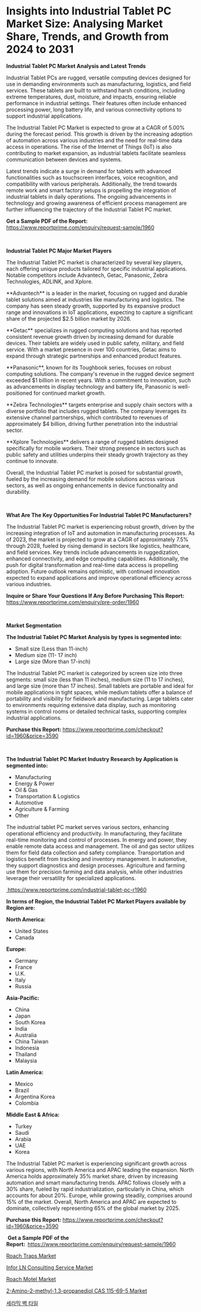 <p><h1>Insights into Industrial Tablet PC Market Size: Analysing Market Share, Trends, and Growth from 2024 to 2031</h1></p><p><strong>Industrial Tablet PC Market Analysis and Latest Trends</strong></p>
<p><p>Industrial Tablet PCs are rugged, versatile computing devices designed for use in demanding environments such as manufacturing, logistics, and field services. These tablets are built to withstand harsh conditions, including extreme temperatures, dust, moisture, and impacts, ensuring reliable performance in industrial settings. Their features often include enhanced processing power, long battery life, and various connectivity options to support industrial applications.</p><p>The Industrial Tablet PC Market is expected to grow at a CAGR of 5.00% during the forecast period. This growth is driven by the increasing adoption of automation across various industries and the need for real-time data access in operations. The rise of the Internet of Things (IoT) is also contributing to market expansion, as industrial tablets facilitate seamless communication between devices and systems.</p><p>Latest trends indicate a surge in demand for tablets with advanced functionalities such as touchscreen interfaces, voice recognition, and compatibility with various peripherals. Additionally, the trend towards remote work and smart factory setups is propelling the integration of industrial tablets in daily operations. The ongoing advancements in technology and growing awareness of efficient process management are further influencing the trajectory of the Industrial Tablet PC market.</p></p>
<p><strong>Get a Sample PDF of the Report:&nbsp;</strong> <a href="https://www.reportprime.com/enquiry/request-sample/1960">https://www.reportprime.com/enquiry/request-sample/1960</a></p>
<p>&nbsp;</p>
<p><strong>Industrial Tablet PC Major Market Players</strong></p>
<p><p>The Industrial Tablet PC market is characterized by several key players, each offering unique products tailored for specific industrial applications. Notable competitors include Advantech, Getac, Panasonic, Zebra Technologies, ADLINK, and Xplore.</p><p>**Advantech** is a leader in the market, focusing on rugged and durable tablet solutions aimed at industries like manufacturing and logistics. The company has seen steady growth, supported by its expansive product range and innovations in IoT applications, expecting to capture a significant share of the projected $2.5 billion market by 2026.</p><p>**Getac** specializes in rugged computing solutions and has reported consistent revenue growth driven by increasing demand for durable devices. Their tablets are widely used in public safety, military, and field service. With a market presence in over 100 countries, Getac aims to expand through strategic partnerships and enhanced product features.</p><p>**Panasonic**, known for its Toughbook series, focuses on robust computing solutions. The company's revenue in the rugged device segment exceeded $1 billion in recent years. With a commitment to innovation, such as advancements in display technology and battery life, Panasonic is well-positioned for continued market growth.</p><p>**Zebra Technologies** targets enterprise and supply chain sectors with a diverse portfolio that includes rugged tablets. The company leverages its extensive channel partnerships, which contributed to revenues of approximately $4 billion, driving further penetration into the industrial sector.</p><p>**Xplore Technologies** delivers a range of rugged tablets designed specifically for mobile workers. Their strong presence in sectors such as public safety and utilities underpins their steady growth trajectory as they continue to innovate.</p><p>Overall, the Industrial Tablet PC market is poised for substantial growth, fueled by the increasing demand for mobile solutions across various sectors, as well as ongoing enhancements in device functionality and durability.</p></p>
<p>&nbsp;</p>
<p><strong>What Are The Key Opportunities For Industrial Tablet PC Manufacturers?</strong></p>
<p><p>The Industrial Tablet PC market is experiencing robust growth, driven by the increasing integration of IoT and automation in manufacturing processes. As of 2023, the market is projected to grow at a CAGR of approximately 7.5% through 2028, fueled by rising demand in sectors like logistics, healthcare, and field services. Key trends include advancements in ruggedization, enhanced connectivity, and edge computing capabilities. Additionally, the push for digital transformation and real-time data access is propelling adoption. Future outlook remains optimistic, with continued innovation expected to expand applications and improve operational efficiency across various industries.</p></p>
<p><strong>Inquire or Share Your Questions If Any Before Purchasing This Report:</strong> <a href="https://www.reportprime.com/enquiry/pre-order/1960">https://www.reportprime.com/enquiry/pre-order/1960</a></p>
<p>&nbsp;</p>
<p><strong>Market Segmentation</strong></p>
<p><strong>The Industrial Tablet PC Market Analysis by types is segmented into:</strong></p>
<p><ul><li>Small size (Less than 11-inch)</li><li>Medium size (11- 17 inch)</li><li>Large size (More than 17-inch)</li></ul></p>
<p><p>The Industrial Tablet PC market is categorized by screen size into three segments: small size (less than 11 inches), medium size (11 to 17 inches), and large size (more than 17 inches). Small tablets are portable and ideal for mobile applications in tight spaces, while medium tablets offer a balance of portability and visibility for fieldwork and manufacturing. Large tablets cater to environments requiring extensive data display, such as monitoring systems in control rooms or detailed technical tasks, supporting complex industrial applications.</p></p>
<p><strong>Purchase this Report:&nbsp;</strong><a href="https://www.reportprime.com/checkout?id=1960&price=3590">https://www.reportprime.com/checkout?id=1960&price=3590</a></p>
<p>&nbsp;</p>
<p><strong>The Industrial Tablet PC Market Industry Research by Application is segmented into:</strong></p>
<p><ul><li>Manufacturing</li><li>Energy & Power</li><li>Oil & Gas</li><li>Transportation & Logistics</li><li>Automotive</li><li>Agriculture & Farming</li><li>Other</li></ul></p>
<p><p>The industrial tablet PC market serves various sectors, enhancing operational efficiency and productivity. In manufacturing, they facilitate real-time monitoring and control of processes. In energy and power, they enable remote data access and management. The oil and gas sector utilizes them for field data collection and safety compliance. Transportation and logistics benefit from tracking and inventory management. In automotive, they support diagnostics and design processes. Agriculture and farming use them for precision farming and data analysis, while other industries leverage their versatility for specialized applications.</p></p>
<p><a href="https://www.reportprime.com/industrial-tablet-pc-r1960">&nbsp;https://www.reportprime.com/industrial-tablet-pc-r1960</a></p>
<p><strong>In terms of Region, the Industrial Tablet PC Market Players available by Region are:</strong></p>
<p>
    <p> <strong> North America: </strong>
        <ul>
            <li>United States</li>
            <li>Canada</li>
        </ul>
        </p> 
    <p> <strong> Europe: </strong>
        <ul>
            <li>Germany</li>
            <li>France</li>
            <li>U.K.</li>
            <li>Italy</li>
            <li>Russia</li>
        </ul>
        </p> 
    <p> <strong> Asia-Pacific: </strong>
        <ul>
            <li>China</li>
            <li>Japan</li>
            <li>South Korea</li>
            <li>India</li>
            <li>Australia</li>
            <li>China Taiwan</li>
            <li>Indonesia</li>
            <li>Thailand</li>
            <li>Malaysia</li>
        </ul>
        </p> 
    <p> <strong> Latin America: </strong>
        <ul>
            <li>Mexico</li>
            <li>Brazil</li>
            <li>Argentina Korea</li>
            <li>Colombia</li>
        </ul>
        </p> 
    <p> <strong> Middle East & Africa: </strong>
        <ul>
            <li>Turkey</li>
            <li>Saudi</li>
            <li>Arabia</li>
            <li>UAE</li>
            <li>Korea</li>
        </ul>
    </p>
    </p>
<p><p>The Industrial Tablet PC market is experiencing significant growth across various regions, with North America and APAC leading the expansion. North America holds approximately 35% market share, driven by increasing automation and smart manufacturing trends. APAC follows closely with a 30% share, fueled by rapid industrialization, particularly in China, which accounts for about 20%. Europe, while growing steadily, comprises around 15% of the market. Overall, North America and APAC are expected to dominate, collectively representing 65% of the global market by 2025.</p></p>
<p><strong>Purchase this Report: </strong><a href="https://www.reportprime.com/checkout?id=1960&price=3590">https://www.reportprime.com/checkout?id=1960&price=3590</a></p>
<p>&nbsp;<strong>Get a Sample PDF of the Report:&nbsp;&nbsp;</strong><a href="https://www.reportprime.com/enquiry/request-sample/1960">https://www.reportprime.com/enquiry/request-sample/1960</a></p>
<p><strong></strong></p>
<p><p><a href="https://www.linkedin.com/pulse/roach-traps-market-indicators-size-regional-breakdown-player-twbge?trackingId=nk4NJryHRV%2BxEr9tZIl%2BLA%3D%3D">Roach Traps Market</a></p><p><a href="https://medium.com/@robeathews675666/global-infor-ln-consulting-service-market-analysis-key-market-trends-and-future-projections-c0b3a8e4b474">Infor LN Consulting Service Market</a></p><p><a href="https://www.linkedin.com/pulse/roach-motel-market-outlook-share-analysis-growth-trends-rnofe?trackingId=7REyoEd3Szqy8gjtsB9mUw%3D%3D">Roach Motel Market</a></p><p><a href="https://issuu.com/reportprime-2/docs/2-amino-2-methyl-13-propanediol-cas_f8283740a1d803">2-Amino-2-methyl-1,3-propanediol CAS 115-69-5 Market</a></p><p><a href="https://medium.com/@eiehrdy77/2024%EB%85%84%EB%B6%80%ED%84%B0-2031%EB%85%84%EA%B9%8C%EC%A7%80-11-1-%EC%9D%98-%EC%97%B0%ED%8F%89%EA%B7%A0-%EC%84%B1%EC%9E%A5%EB%A5%A0-cagr-%EB%A1%9C-%ED%99%95%EC%9E%A5%ED%95%98%EA%B3%A0-%EC%9E%88%EB%8A%94-%EC%84%B8%EB%9D%BC%EB%AF%B9-%EB%B2%BD-%ED%83%80%EC%9D%BC-%EC%8B%9C%EC%9E%A5-%EA%B7%9C%EB%AA%A8%EC%97%90-%EB%8C%80%ED%95%9C-%ED%86%B5%EC%B0%B0%EB%A0%A5-0e113ab8d1eb">세라믹 벽 타일</a></p></p>